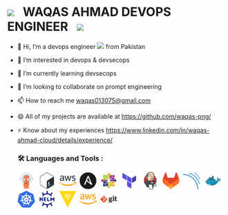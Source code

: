 
# <img src="https://user-images.githubusercontent.com/74038190/213844263-a8897a51-32f4-4b3b-b5c2-e1528b89f6f3.png" width="50px" /> &nbsp; WAQAS AHMAD DEVOPS ENGINEER &nbsp; <img src="https://user-images.githubusercontent.com/74038190/213844263-a8897a51-32f4-4b3b-b5c2-e1528b89f6f3.png" width="50px" />

</div>

- 👋 Hi, I’m a devops engineer <img src="https://media.giphy.com/media/WUlplcMpOCEmTGBtBW/giphy.gif" width="20"> from Pakistan
- 👀 I’m interested in devops & devsecops
- 🌱 I’m currently learning devsecops 
- 💞️ I’m looking to collaborate on prompt engineering
- :mailbox: How to reach me waqas013075@gmail.com
- 😄 All of my projects are available at https://github.com/waqas-png/
- ⚡ Know about my experiences https://www.linkedin.com/in/waqas-ahmad-cloud/details/experience/
  ### :hammer_and_wrench: Languages and Tools :

  <div>
  <img src="https://github.com/devicons/devicon/blob/master/icons/argocd/argocd-original.svg" title="Argocd" alt="Java" width="40" height="40"/>&nbsp;
  <img src="https://github.com/devicons/devicon/blob/master/icons/bash/bash-original.svg" title="Bash" alt="Bash" width="40" height="40"/>&nbsp;
  <img src="https://github.com/devicons/devicon/blob/master/icons/amazonwebservices/amazonwebservices-original-wordmark.svg" title="AWS" alt="Spring" width="40" height="40"/>&nbsp;
  <img src="https://github.com/devicons/devicon/blob/master/icons/ansible/ansible-original.svg" title="Ansible" alt="Material UI" width="40" height="40"/>&nbsp;
  <img src="https://github.com/devicons/devicon/blob/master/icons/centos/centos-original.svg" title="Cent-os" alt="Flutter" width="40" height="40"/>&nbsp;
  <img src="https://github.com/devicons/devicon/blob/master/icons/terraform/terraform-original.svg" title="Terraform" alt="Redux " width="40" height="40"/>&nbsp;
  <img src="https://github.com/devicons/devicon/blob/master/icons/jenkins/jenkins-original.svg"  title="Jenkins" alt="CSS" width="40" height="40"/>&nbsp;
  <img src="https://github.com/devicons/devicon/blob/master/icons/gitlab/gitlab-original.svg" title="Gitlab" alt="HTML" width="40" height="40"/>&nbsp;
  <img src="https://github.com/devicons/devicon/blob/master/icons/sonarqube/sonarqube-original.svg" title="Sonarqube" alt="JavaScript" width="40" height="40"/>&nbsp;
  <img src="https://github.com/devicons/devicon/blob/master/icons/docker/docker-original.svg" title="Docker" alt="Firebase" width="40" height="40"/>&nbsp;
  <img src="https://github.com/devicons/devicon/blob/master/icons/kubernetes/kubernetes-original.svg" title="Kubernetes"  alt="Gatsby" width="40" height="40"/>&nbsp;
  <img src="https://github.com/devicons/devicon/blob/master/icons/helm/helm-original.svg" title="Helm"  alt="MySQL" width="40" height="40"/>&nbsp;
  <img src="https://github.com/devicons/devicon/blob/master/icons/vault/vault-original.svg" title="Vault" alt="NodeJS" width="40" height="40"/>&nbsp;
  <img src="https://github.com/devicons/devicon/blob/master/icons/amazonwebservices/amazonwebservices-plain-wordmark.svg" title="AWS" alt="AWS" width="40" height="40"/>&nbsp;
  <img src="https://github.com/devicons/devicon/blob/master/icons/git/git-original-wordmark.svg" title="Git" **alt="Git" width="40" height="40"/>
</div>

<!---
waqas-png/waqas-png is a ✨ special ✨ repository because its `README.md` (this file) appears on your GitHub profile.
You can click the Preview link to take a look at your changes.
--->
